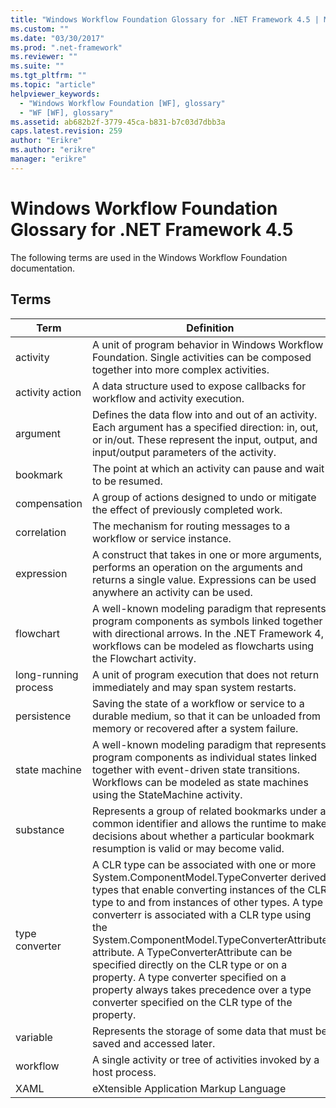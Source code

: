 ```yaml
---
title: "Windows Workflow Foundation Glossary for .NET Framework 4.5 | Microsoft Docs"
ms.custom: ""
ms.date: "03/30/2017"
ms.prod: ".net-framework"
ms.reviewer: ""
ms.suite: ""
ms.tgt_pltfrm: ""
ms.topic: "article"
helpviewer_keywords: 
  - "Windows Workflow Foundation [WF], glossary"
  - "WF [WF], glossary"
ms.assetid: ab682b2f-3779-45ca-b831-b7c03d7dbb3a
caps.latest.revision: 259
author: "Erikre"
ms.author: "erikre"
manager: "erikre"
---
```

# Windows Workflow Foundation Glossary for .NET Framework 4.5
The following terms are used in the Windows Workflow Foundation documentation.  
  
## Terms  
  
|Term|Definition|  
|----------|----------------|  
|activity|A unit of program behavior in Windows Workflow Foundation. Single activities can be composed together into more complex activities.|  
|activity action|A data structure used to expose callbacks for workflow and activity execution.|  
|argument|Defines the data flow into and out of an activity. Each argument has a specified direction: in, out, or in/out. These represent the input, output, and input/output parameters of the activity.|  
|bookmark|The point at which an activity can pause and wait to be resumed.|  
|compensation|A group of actions designed to undo or mitigate the effect of previously completed work.|  
|correlation|The mechanism for routing messages to a workflow or service instance.|  
|expression|A construct that takes in one or more arguments, performs an operation on the arguments and returns a single value. Expressions can be used anywhere an activity can be used.|  
|flowchart|A well-known modeling paradigm that represents program components as symbols linked together with directional arrows.  In the .NET Framework 4, workflows can be modeled as flowcharts using the Flowchart activity.|  
|long-running process|A unit of program execution that does not return immediately and may span system restarts.|  
|persistence|Saving the state of a workflow or service to a durable medium, so that it can be unloaded from memory or recovered after a system failure.|  
|state machine|A well-known modeling paradigm that represents program components as individual states linked together with event-driven state transitions.  Workflows can be modeled as state machines using the StateMachine activity.|  
|substance|Represents a group of related bookmarks under a common identifier and allows the runtime to make decisions about whether a particular bookmark resumption is valid or may become valid.|  
|type converter|A CLR type can be associated with one or more System.ComponentModel.TypeConverter derived types that enable converting instances of the CLR type to and from instances of other types. A type converterr is associated with a CLR type using the System.ComponentModel.TypeConverterAttribute attribute.  A TypeConverterAttribute can be specified directly on the CLR type or on a property. A type converter specified on a property always takes precedence over a type converter specified on the CLR type of the property.|  
|variable|Represents the storage of some data that must be saved and accessed later.|  
|workflow|A single activity or tree of activities invoked by a host process.|  
|XAML|eXtensible Application Markup Language|